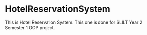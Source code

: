 # HotelReservationSystem
This is Hotel Reservation System. This one is done for SLILT Year 2 Semester 1 OOP project.
